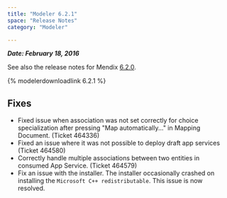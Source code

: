 ```yaml
---
title: "Modeler 6.2.1"
space: "Release Notes"
category: "Modeler"

---
```



***Date: February 18, 2016***

See also the release notes for Mendix [6.2.0](6.2.0).

{% modelerdownloadlink 6.2.1 %}

## Fixes

*   Fixed issue when association was not set correctly for choice specialization after pressing "Map automatically..." in Mapping Document. (Ticket 464336)
*   Fixed an issue where it was not possible to deploy draft app services (Ticket 464580)
*   Correctly handle multiple associations between two entities in consumed App Service. (Ticket 464579)
*   Fix an issue with the installer. The installer occasionally crashed on installing the `Microsoft C++ redistributable`. This issue is now resolved.